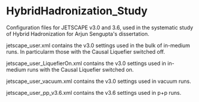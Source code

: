 # HybridHadronization_Study
Configuration files for JETSCAPE v3.0 and 3.6, used in the systematic study of Hybrid Hadronization for Arjun Sengupta's dissertation.

jetscape_user.xml contains the v3.0 settings used in the bulk of in-medium runs. In particularm those with the Causal Liquefier switched off.

jetscape_user_LiquefierOn.xml contains the v3.0 settings used in in-medium runs with the Causal Liquefier switched on.

jetscape_user_vacuum.xml contains the v3.0 settings used in vacuum runs.

jetscape_user_pp_v3.6.xml contains the v3.6 settings used in p+p runs.
